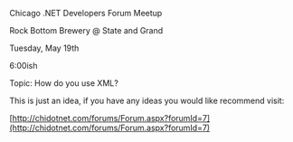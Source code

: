 Chicago .NET Developers Forum Meetup

Rock Bottom Brewery @ State and Grand

Tuesday, May 19th

6:00ish

Topic: How do you use XML?

This is just an idea, if you have any ideas you would like recommend
visit:

[http://chidotnet.com/forums/Forum.aspx?forumId=7](http://chidotnet.com/forums/Forum.aspx?forumId=7)
